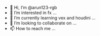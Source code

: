 - 👋 Hi, I’m @arun123-rgb
- 👀 I’m interested in fx ...
- 🌱 I’m currently learning vex and houdini ...
- 💞️ I’m looking to collaborate on ...
- 📫 How to reach me ...

<!---
arun123-rgb/arun123-rgb is a ✨ special ✨ repository because its `README.md` (this file) appears on your GitHub profile.
You can click the Preview link to take a look at your changes.
--->
